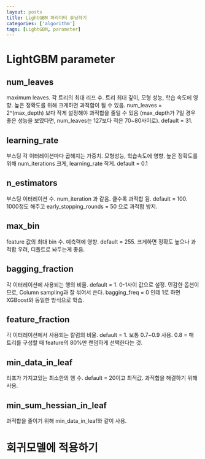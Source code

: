 ```yaml
---
layout: posts
title: LightGBM 파라미터 튜닝하기
categories: ['algorithm']
tags: [LightGBM, parameter]
---
```


LightGBM parameter 
==========

num_leaves
---------
maximum leaves. 각 트리의 최대 리프 수. 트리 최대 깊이, 모형 성능, 학습 속도에 영향. 높은 정확도를 위해 크게하면 과적합이 될 수 있음. num_leaves = 2^(max_depth) 보다 작게 설정해야 과적합을 줄일 수 있음 (max_depth가 7일 경우 좋은 성능을 보였다면, num_leaves는 127보다 적은 70~80사이로). default = 31.

learning_rate
-------
부스팅 각 이터레이션마다 곱해지는 가중치. 모형성능, 힉습속도에 영향. 높은 정확도를 위해 num_iterations 크게, learning_rate 작게. default = 0.1

n_estimators
----------
부스팅 이터레이션 수. num_iteration 과 같음. 클수록 과적합 됨. default = 100. 1000정도 해주고 early_stopping_rounds = 50 으로 과적합 방지. 

max_bin
------
feature 값의 최대 bin 수. 예측력에 영향. default = 255. 크게하면 정확도 높으나 과적합 우려, 디폴트로 놔두는게 좋음.

bagging_fraction
------
각 이터레이션에 사용되는 행의 비율. default = 1. 0-1사이 값으로 설정. 민감한 옵션이므로, Column sampling과 잘 섞어서 쓴다. bagging_freq = 0 인데 1로 하면 XGBoost와 동일한 방식으로 학습.

feature_fraction
-------
각 이터레이션에서 사용되는 칼럼의 비율. default = 1. 보통 0.7~0.9 사용. 0.8 = 매 트리를 구성할 때 feature의 80%만 랜덤하게 선택한다는 것.

min_data_in_leaf
----------
리프가 가지고있는 최소한의 행 수. default = 20이고 최적값. 과적합을 해결하기 위해 사용.
 
min_sum_hessian_in_leaf
---------
과적합을 줄이기 위해 min_data_in_leaf와 같이 사용.   


   


회귀모델에 적용하기
==========
